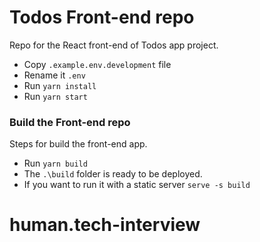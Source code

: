 # Todos Front-end repo

Repo for the React front-end of Todos app project.

-   Copy `.example.env.development` file
-   Rename it `.env`
-   Run `yarn install`
-   Run `yarn start`

### Build the Front-end repo

Steps for build the front-end app.

-   Run `yarn build`
-   The `.\build` folder is ready to be deployed.
-   If you want to run it with a static server `serve -s build`
# human.tech-interview
